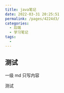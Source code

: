```yaml
---
title: java笔记
date: 2022-03-31 20:25:51
permalink: /pages/4224d3/
categories:
  - 后端
  - 学习笔记
tags:
  -
---
```


## 测试

一级 md 只写内容

测试
